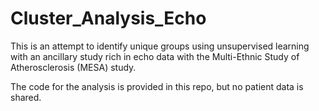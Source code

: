 # Cluster_Analysis_Echo
This is an attempt to identify unique groups using unsupervised learning with an ancillary study rich in echo data with the Multi-Ethnic Study of Atherosclerosis (MESA) study. 

The code for the analysis is provided in this repo, but no patient data is shared. 
